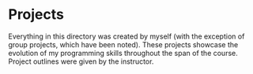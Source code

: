 # Projects
Everything in this directory was created by myself (with the exception of group projects, which have been noted). These projects showcase the evolution of my programming skills throughout the span of the course. Project outlines were given by the instructor.
